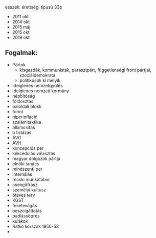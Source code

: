esszék: érettségi típusú 33p
- 2011 okt
- 2014 okt
- 2015 máj
- 2015 okt
- 2019 okt

## Fogalmak:
-  Pártok
	- kisgazdák, kommunisták, parasztpárt, függetlenségi front pártjai, szociáldemokrata 
	- politikusok ki melyik
- Ideiglenes nemzetgyűlés
- ideiglenes nemzeti kormány
- népbítóság
- földosztás
- baloldali blokk
- forint 
- hiperinfláció
- szalámitaktika
- államosítás
- b listázás
- ÁVO
- ÁVH
- koncepciós per
- kékcédulás választás
- magyar dolgozók pártja
- elnöki tanács
- mindszenti per
- internálás
- recski munkatábor
- csengőfrász
- személyi kultusz
- ötéves terv
- KGST
- feketevágás
- beszolgáltatás
- padlássöprés
- kulákok
- Ratkó korszak 1950-53
- 